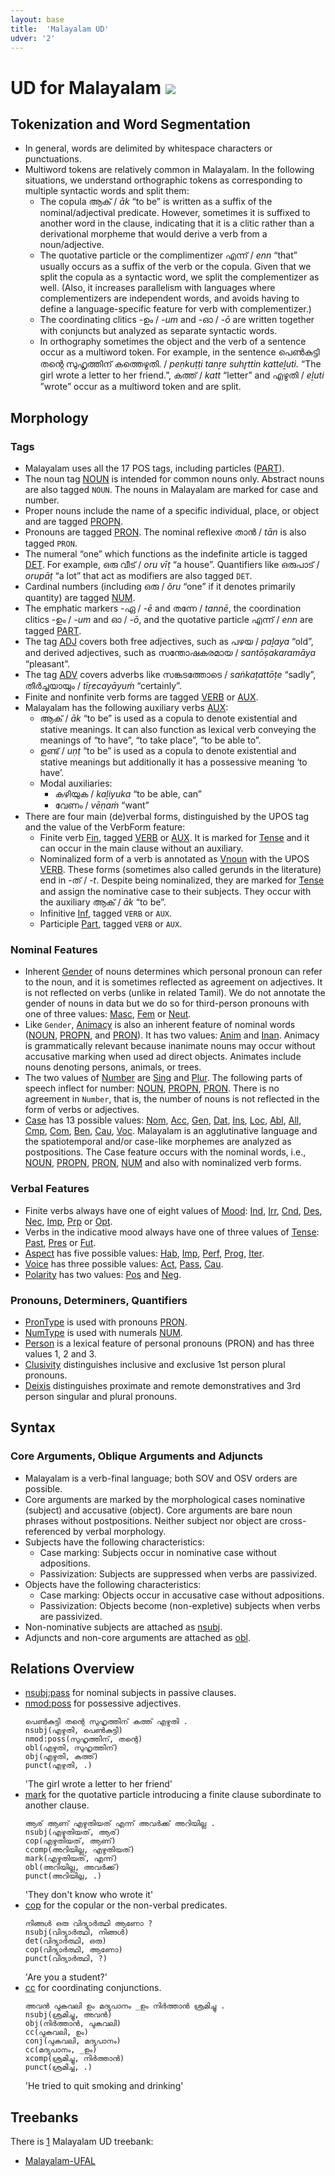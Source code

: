 ```yaml
---
layout: base
title:  'Malayalam UD'
udver: '2'
---
```


# UD for Malayalam <span class="flagspan"><img class="flag" src="../../flags/svg/IN.svg" /></span>

## Tokenization and Word Segmentation

* In general, words are delimited by whitespace characters or punctuations.
* Multiword tokens are relatively common in Malayalam. In the following situations, we understand orthographic tokens
  as corresponding to multiple syntactic words and split them:
  * The copula ആക് / _āk_ “to be” is written as a suffix of the nominal/adjectival predicate. However, sometimes
    it is suffixed to another word in the clause, indicating that it is a clitic rather than a derivational morpheme
    that would derive a verb from a noun/adjective.
  * The quotative particle or the complimentizer എന്ന് / _enn_ “that” usually occurs as a suffix of the verb or the
    copula. Given that we split the copula as a syntactic word, we split the complementizer as well. (Also, it
    increases parallelism with languages where complementizers are independent words, and avoids having to define a
    language-specific feature for verb with complementizer.)
  * The coordinating clitics -ഉം / _-um_ and -ഓ / _-ō_ are written together with conjuncts but analyzed as separate
    syntactic words.
  * In orthography sometimes the object and the verb of a sentence occur as a multiword token. For example, in the
    sentence പെൺകുട്ടി തന്റെ സുഹൃത്തിന് കത്തെഴുതി. / _peṇkuṭṭi tanṟe suhr̥ttin katteḻuti._
    “The girl wrote a letter to her friend.”, കത്ത് / _katt_ “letter” and എഴുതി / _eḻuti_ ”wrote” occur as a multiword
    token and are split.

## Morphology

### Tags

* Malayalam uses all the 17 POS tags, including particles ([PART]()).
* The noun tag [NOUN]() is intended for common nouns only.
  Abstract nouns are also tagged `NOUN`.
  The nouns in Malayalam are marked for case and number.
* Proper nouns include the name of a specific individual, place, or object and are tagged [PROPN]().
* Pronouns are tagged [PRON](). The nominal reflexive താൻ / _tān_ is also tagged `PRON`.
* The numeral “one” which functions as the indefinite article is tagged [DET](). For example, ഒരു വീട് / _oru vīṭ_ “a house”.
  Quantifiers like ഒരുപാട് / _orupāṭ_ “a lot” that act as modifiers are also tagged `DET`.
* Cardinal numbers (including ഒരു / _ŏru_ “one” if it denotes primarily quantity) are tagged [NUM]().
* The emphatic markers -ഏ / _-ē_ and തന്നേ / _tannē_, the coordination clitics -ഉം / _-um_ and ഓ / _-ō_, and the quotative particle എന്ന് / _enn_ are tagged [PART]().
* The tag [ADJ]() covers both free adjectives, such as പഴയ / _paḻaya_ “old”,
  and derived adjectives, such as സന്തോഷകരമായ / _santōṣakaramāya_ “pleasant”.
* The tag [ADV]() covers adverbs like സങ്കടത്തോടെ / _saṅkaṭattōṭe_ “sadly”, തീർച്ചയായും / _tīṟ̕ccayāyuṁ_ “certainly”.
* Finite and nonfinite verb forms are tagged [VERB]() or [AUX]().
* Malayalam has the following auxiliary verbs [AUX]():
  *  ആക് / _āk_ “to be” is used as a copula to denote existential and stative meanings.
  It can also function as lexical verb conveying the meanings of “to have”, “to take place”, “to be able to”.
  *  ഉണ്ട് / _uṇṭ_ “to be” is used as a copula to denote existential and stative meanings but additionally it has a possessive meaning ‘to have’.
  * Modal auxiliaries:
    * കഴിയുക / _kaḻiyuka_ “to be able, can”
    * വേണം / _vēṇaṁ_ “want”
* There are four main (de)verbal forms, distinguished by the UPOS tag and the value of the VerbForm feature:
  * Finite verb [Fin](/u/feat/VerbForm.html#Fin), tagged [VERB]() or [AUX]().
    It is marked for [Tense]() and it can occur in the main clause without an auxiliary.
  * Nominalized form of a verb is annotated as [Vnoun](/u/feat/VerbForm.html#Vnoun) with the UPOS [VERB]().
    These forms (sometimes also called gerunds in the literature) end in -ത് / _-t_. Despite being nominalized,
    they are marked for [Tense]() and assign the nominative case to their subjects. They occur with the
    auxiliary ആക് / _āk_ “to be”. <!-- DZ: I would contrast them with the deverbal nouns that are tagged [NOUN]() but I do not know any example so far. -->
  * Infinitive [Inf](/u/feat/VerbForm.html#Inf), tagged `VERB` or `AUX`.
  * Participle [Part](/u/feat/VerbForm.html#Part), tagged `VERB` or `AUX`.

### Nominal Features

* Inherent [Gender]() of nouns determines which personal pronoun can refer to the noun, and it is sometimes reflected
  as agreement on adjectives. It is not reflected on verbs (unlike in related Tamil). We do not annotate the gender
  of nouns in data but we do so for third-person pronouns with one of three values:
  [Masc](https://universaldependencies.org/u/feat/Gender.html#Masc),
  [Fem](https://universaldependencies.org/u/feat/Gender.html#Fem) or
  [Neut](https://universaldependencies.org/u/feat/Gender.html#Neut).
* Like `Gender`, [Animacy]() is also an inherent feature of nominal words ([NOUN](), [PROPN](), and [PRON]()). It has
  two values:
  [Anim](https://universaldependencies.org/u/feat/Animacy.html#Anim) and
  [Inan](https://universaldependencies.org/u/feat/Animacy.html#Inan).
  Animacy is grammatically relevant because inanimate nouns may occur without accusative marking when used ad direct
  objects. Animates include nouns denoting persons, animals, or trees.
* The two values of [Number]() are
  [Sing](https://universaldependencies.org/u/feat/Number.html#Sing) and
  [Plur](https://universaldependencies.org/u/feat/Number.html#Plur).
  The following parts of speech inflect for number: [NOUN](), [PROPN](), [PRON](). There is no agreement in `Number`,
  that is, the number of nouns is not reflected in the form of verbs or adjectives.
* [Case]() has 13 possible values:
  [Nom](https://universaldependencies.org/u/feat/Case.html#Nom),
  [Acc](https://universaldependencies.org/u/feat/Case.html#Acc),
  [Gen](https://universaldependencies.org/u/feat/Case.html#Gen),
  [Dat](https://universaldependencies.org/u/feat/Case.html#Dat),
  [Ins](https://universaldependencies.org/u/feat/Case.html#Ins),
  [Loc](https://universaldependencies.org/u/feat/Case.html#Loc),
  [Abl](https://universaldependencies.org/u/feat/Case.html#Abl),
  [All](https://universaldependencies.org/u/feat/Case.html#All),
  [Cmp](https://universaldependencies.org/u/feat/Case.html#Cmp),
  [Com](https://universaldependencies.org/u/feat/Case.html#Com),
  [Ben](https://universaldependencies.org/u/feat/Case.html#Ben),
  [Cau](https://universaldependencies.org/u/feat/Case.html#Cau),
  [Voc](https://universaldependencies.org/u/feat/Case.html#Voc).
  Malayalam is an agglutinative language and the spatiotemporal and/or case-like morphemes are analyzed as postpositions.
  The Case feature occurs with the nominal words, i.e., [NOUN](), [PROPN](), [PRON](), [NUM]() and also with nominalized verb forms.

### Verbal Features

* Finite verbs always have one of eight values of [Mood]():
  [Ind](https://universaldependencies.org/u/feat/Mood.html#Ind),
  [Irr](https://universaldependencies.org/u/feat/Mood.html#Irr),
  [Cnd](https://universaldependencies.org/u/feat/Mood.html#Cnd),
  [Des](https://universaldependencies.org/u/feat/Mood.html#Des),
  [Nec](https://universaldependencies.org/u/feat/Mood.html#Nec),
  [Imp](https://universaldependencies.org/u/feat/Mood.html#Imp),
  [Prp](https://universaldependencies.org/u/feat/Mood.html#Prp) or
  [Opt](https://universaldependencies.org/u/feat/Mood.html#Opt).
* Verbs in the indicative mood always have one of three values of [Tense]():
  [Past](https://universaldependencies.org/u/feat/Tense.html#Past),
  [Pres](https://universaldependencies.org/u/feat/Tense.html#Pres) or
  [Fut](https://universaldependencies.org/u/feat/Tense.html#Fut).
* [Aspect]() has five possible values:
  [Hab](https://universaldependencies.org/u/feat/Aspect.html#Hab),
  [Imp](https://universaldependencies.org/u/feat/Aspect.html#Imp),
  [Perf](https://universaldependencies.org/u/feat/Aspect.html#Perf),
  [Prog](https://universaldependencies.org/u/feat/Aspect.html#Prog),
  [Iter](https://universaldependencies.org/u/feat/Aspect.html#Iter).
* [Voice]() has three possible values:
  [Act](https://universaldependencies.org/u/feat/Voice.html#Act),
  [Pass](https://universaldependencies.org/u/feat/Voice.html#Pass),
  [Cau](https://universaldependencies.org/u/feat/Voice.html#Cau).
* [Polarity]() has two values:
  [Pos](https://universaldependencies.org/u/feat/Polarity.html#Pos) and
  [Neg](https://universaldependencies.org/u/feat/Polarity.html#Neg).

### Pronouns, Determiners, Quantifiers

* [PronType]() is used with pronouns [PRON]().
* [NumType]() is used with numerals [NUM]().
* [Person]() is a lexical feature of personal pronouns (PRON) and has three values 1, 2 and 3.
* [Clusivity]() distinguishes inclusive and exclusive 1st person plural pronouns.
* [Deixis]() distinguishes proximate and remote demonstratives and 3rd person singular and plural pronouns.

## Syntax

### Core Arguments, Oblique Arguments and Adjuncts

* Malayalam is a verb-final language; both SOV and OSV orders are possible.
* Core arguments are marked by the morphological cases nominative (subject) and accusative (object). Core arguments
  are bare noun phrases without postpositions. Neither subject nor object are cross-referenced by verbal morphology.
* Subjects have the following characteristics:
    * Case marking: Subjects occur in nominative case without adpositions.
    * Passivization: Subjects are suppressed when verbs are passivized.
* Objects have the following characteristics:
    * Case marking: Objects occur in accusative case without adpositions.
    * Passivization: Objects become (non-expletive) subjects when verbs are passivized.
* Non-nominative subjects are attached as [nsubj]().
* Adjuncts and non-core arguments are attached as [obl]().

## Relations Overview

* [nsubj:pass]() for nominal subjects in passive clauses.
* [nmod:poss]() for possessive adjectives.
   ~~~sdparse
   പെൺകുട്ടി തന്റെ സുഹൃത്തിന് കത്ത് എഴുതി .
   nsubj(എഴുതി, പെൺകുട്ടി)
   nmod:poss(സുഹൃത്തിന്, തന്റെ)
   obl(എഴുതി, സുഹൃത്തിന്)
   obj(എഴുതി, കത്ത്)
   punct(എഴുതി, .)
   ~~~
   'The girl wrote a letter to her friend'
* [mark]() for the quotative particle introducing a finite clause subordinate to another clause.
   ~~~sdparse
   ആര് ആണ് എഴുതിയത് എന്ന് അവർക്ക് അറിയില്ല .
   nsubj(എഴുതിയത്, ആര്)
   cop(എഴുതിയത്, ആണ്)
   ccomp(അറിയില്ല, എഴുതിയത്)
   mark(എഴുതിയത്, എന്ന്)
   obl(അറിയില്ല, അവർക്ക്)
   punct(അറിയില്ല, .)
   ~~~
   'They don't know who wrote it'
 * [cop]() for the copular or the non-verbal predicates.
   ~~~sdparse
   നിങ്ങൾ ഒരു വിദ്യാർത്ഥി ആണോ ?
   nsubj(വിദ്യാർത്ഥി, നിങ്ങൾ)
   det(വിദ്യാർത്ഥി, ഒരു)
   cop(വിദ്യാർത്ഥി, ആണോ)
   punct(വിദ്യാർത്ഥി, ?)
   ~~~
   'Are you a student?'
 * [cc]() for coordinating conjunctions.
   ~~~sdparse
   അവൻ പുകവലി ഉം മദ്യപാനം _ഉം നിർത്താൻ ശ്രമിച്ചു .
   nsubj(ശ്രമിച്ചു, അവൻ)
   obj(നിർത്താൻ, പുകവലി)
   cc(പുകവലി, ഉം)
   conj(പുകവലി, മദ്യപാനം)
   cc(മദ്യപാനം, _ഉം)
   xcomp(ശ്രമിച്ചു, നിർത്താൻ)
   punct(ശ്രമിച്ചു, .)
   ~~~
   'He tried to quit smoking and drinking'

## Treebanks

There is [1](../treebanks/ml-comparison.html) Malayalam UD treebank:

  * [Malayalam-UFAL](../treebanks/ml_ufal/index.html)
